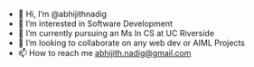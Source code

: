 - 👋 Hi, I’m @abhijithnadig
- 👀 I’m interested in Software Development
- 🌱 I’m currently pursuing an Ms In CS at UC Riverside
- 💞️ I’m looking to collaborate on any web dev or AIML Projects
- 📫 How to reach me abhijith.nadig@gmail.com

<!---
abhijithnadig/abhijithnadig is a ✨ special ✨ repository because its `README.md` (this file) appears on your GitHub profile.
You can click the Preview link to take a look at your changes.
--->
